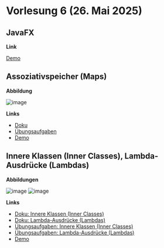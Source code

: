 # Vorlesung 6 (26. Mai 2025)

## JavaFX

**Link**

[Demo](https://github.com/appenmaier/java_timtis24/blob/main/src/main/java/edu/jappuccini/demos/io2/MainClass.java)

## Assoziativspeicher (Maps)

**Abbildung**

![image](https://github.com/user-attachments/assets/0be16639-b893-4ffe-a721-8713f4cd43d3)

**Links**

- [Doku](https://jappuccini.github.io/java-docs/production/documentation/maps)
- [Übungsaufgaben](https://jappuccini.github.io/java-docs/production/exercises/maps/)
- [Demo](https://github.com/appenmaier/java_timtis24/blob/main/src/main/java/main/D07_Maps.java)

## Innere Klassen (Inner Classes), Lambda-Ausdrücke (Lambdas)

**Abbildungen**

![image](https://github.com/user-attachments/assets/c0d0e34b-0bee-4940-b7e9-b1e3d666f4e2)
![image](https://github.com/user-attachments/assets/b130f340-1ec1-4527-80be-39a516d39513)

**Links**

- [Doku: Innere Klassen (Inner Classes)](https://jappuccini.github.io/java-docs/production/documentation/inner-classes)
- [Doku: Lambda-Ausdrücke (Lambdas)](https://jappuccini.github.io/java-docs/production/documentation/lambdas)
- [Übungsaufgaben: Innere Klassen (Inner Classes)](https://jappuccini.github.io/java-docs/production/exercises/inner-classes/)
- [Übungsaufgaben: Lambda-Ausdrücke (Lambdas)](https://jappuccini.github.io/java-docs/production/exercises/lambdas/)
- [Demo](https://github.com/appenmaier/java_timtis24/blob/main/src/main/java/main/D08_InnerClasses.java)
